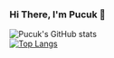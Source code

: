 ### Hi There, I'm Pucuk 👋


![Pucuk's GitHub stats](https://github-readme-stats.vercel.app/api?username=pucuk1337&show_icons=true&theme=radical)<br>
[![Top Langs](https://github-readme-stats.vercel.app/api/top-langs/?username=pucuk1337&layout=compact)](https://github.com/pucuk1337/github-readme-stats)

